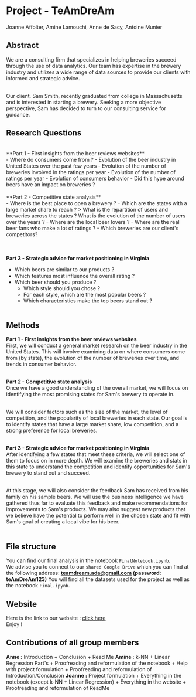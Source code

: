 # Project - TeAmDreAm

Joanne Affolter, Amine Lamouchi, Anne de Sacy, Antoine Munier

## Abstract 
We are a consulting firm that specializes in helping breweries succeed through the use of data analytics. Our team has expertise in the brewery industry and utilizes a wide range of data sources to provide our clients with informed and strategic advice.

<br>
Our client, Sam Smith, recently graduated from college in Massachusetts and is interested in starting a brewery. Seeking a more objective perspective, Sam has decided to turn to our consulting service for guidance.

## Research Questions
<br>
**Part 1 - First insights from the beer reviews websites**<br>
- Where do consumers come from ?
- Evolution of the beer industry in United States over the past few years
    - Evolution of the number of breweries involved in the ratings per year
    - Evolution of the number of ratings per year 
    - Evolution of consumers behavior
    - Did this hype around beers have an impact on breweries ? 
<br><br>
**Part 2 - Competitive state analysis**<br>
- Where is the best place to open a brewery ?
    - Which are the states with a large market share to reach ?
    > What is the repartition of users and breweries across the states ? What is the evolution of the number of users over the years ? 
    - Where are the local beer lovers ? 
    - Where are the real beer fans who make a lot of ratings ? 
    - Which breweries are our client's competitors?

<br><br>
**Part 3 - Strategic advice for market positioning in Virginia**<br>
- Which beers are similar to our products ?
- Which features most influence the overall rating ? 
- Which beer should you produce ? 
    - Which style should you chose ?
    - For each style, which are the most popular beers ? 
    - Which characteristics make the top beers stand out ? 
<br><br>

## Methods

**Part 1 - First insights from the beer reviews websites**<br>
First, we will conduct a general market research on the beer industry in the United States. This will involve examining data on where consumers come from (by state), the evolution of the number of breweries over time, and trends in consumer behavior.
<br><br>

**Part 2 - Competitive state analysis**<br>
Once we have a good understanding of the overall market, we will focus on identifying the most promising states for Sam's brewery to operate in.
<br><br>

We will consider factors such as the size of the market, the level of competition, and the popularity of local breweries in each state. Our goal is to identify states that have a large market share, low competition, and a strong preference for local breweries.
<br><br>

**Part 3 - Strategic advice for market positioning in Virginia**<br>
After identifying a few states that meet these criteria, we will select one of them to focus on in more depth. We will examine the breweries and stats in this state to understand the competition and identify opportunities for Sam's brewery to stand out and succeed.
<br><br>

At this stage, we will also consider the feedback Sam has received from his family on his sample beers. We will use the business intelligence we have gathered thus far to evaluate this feedback and make recommendations for improvements to Sam's products. We may also suggest new products that we believe have the potential to perform well in the chosen state and fit with Sam's goal of creating a local vibe for his beer.
<br><br>


## File structure

You can find our final analysis in the notebook `FinalNotebook.ipynb`.
<br>
We advise you to connect to our `shared Google Drive` which you can find at the following address: **teamdream.ada@gmail.com (password: teAmDreAm123)**
You will find all the datasets used for the project as well as the notebook `Final.ipynb`.

## Website 
Here is the link to our website : [click here](https://cerulean-pavlova-66ae22.netlify.app)
<br>Enjoy ! 

## Contributions of all group members
**Anne :** Introduction + Conclusion + Read Me
**Amine :** k-NN + Linear Regression Part's + Proofreading and reformulation of the notebook + Help with project formulation + Proofreading and reformulation of Introduction/Conclusion
**Joanne :** Project formulation + Everything in the notebook (except k-NN + Linear Regression) +  Everything in the website + Proofreading and reformulation of ReadMe

